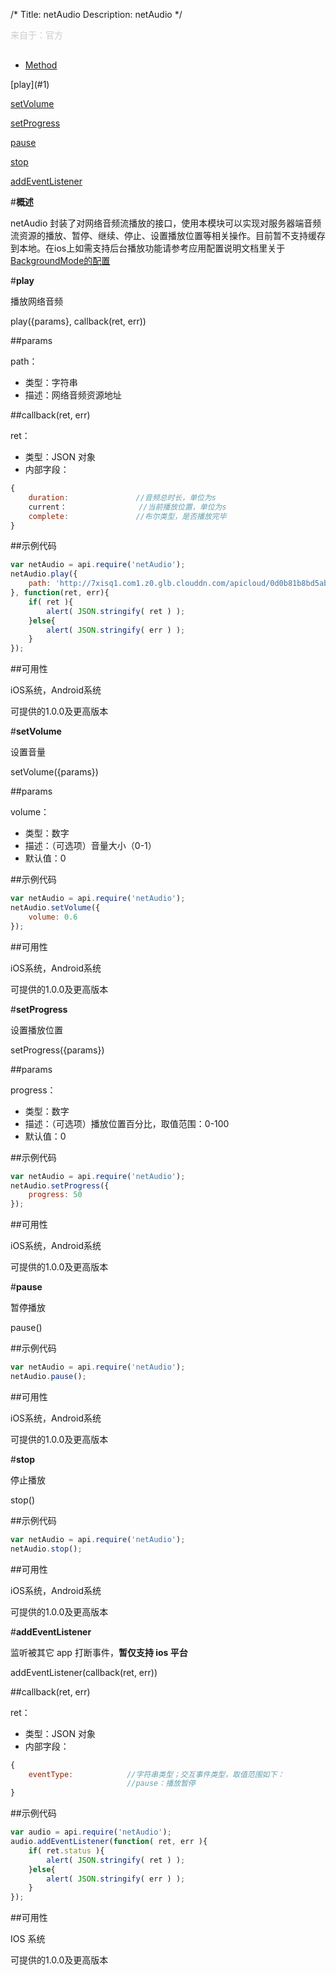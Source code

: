 /*
Title: netAudio
Description: netAudio
*/

<p style="color: #ccc; margin-bottom: 30px;">来自于：官方</p>

<ul id="tab" class="clearfix">
	<li class="active"><a href="#method-content">Method</a></li>
</ul>
<div id="method-content">

<div class="outline">
[play](#1)

[setVolume](#2)

[setProgress](#3)

[pause](#4)

[stop](#5)

[addEventListener](#6)
</div>

#**概述**

netAudio 封装了对网络音频流播放的接口，使用本模块可以实现对服务器端音频流资源的播放、暂停、继续、停止、设置播放位置等相关操作。目前暂不支持缓存到本地。在ios上如需支持后台播放功能请参考应用配置说明文档里关于[BackgroundMode的配置](http://docs.apicloud.com/APICloud/技术专题/app-config-manual)

#**play**<div id="1"></div>

播放网络音频

play({params}, callback(ret, err))

##params

path：

- 类型：字符串
- 描述：网络音频资源地址

##callback(ret, err)

ret：

- 类型：JSON 对象
- 内部字段：

```js
{
	duration:            	//音频总时长，单位为s
	current：			  	//当前播放位置，单位为s
	complete:			 	//布尔类型，是否播放完毕
}
```

##示例代码

```js
var netAudio = api.require('netAudio');
netAudio.play({
	path: 'http://7xisq1.com1.z0.glb.clouddn.com/apicloud/0d0b81b8bd5ab81bda9ca54267eb9b98.mp3'
}, function(ret, err){		
	if( ret ){
		alert( JSON.stringify( ret ) );
	}else{
		alert( JSON.stringify( err ) );
	}
});
```

##可用性

iOS系统，Android系统

可提供的1.0.0及更高版本



#**setVolume**<div id="2"></div>

设置音量

setVolume({params})

##params

volume：

- 类型：数字
- 描述：（可选项）音量大小（0-1）
- 默认值：0

##示例代码

```js
var netAudio = api.require('netAudio');
netAudio.setVolume({
	volume: 0.6
});
```

##可用性

iOS系统，Android系统

可提供的1.0.0及更高版本



#**setProgress**<div id="3"></div>

设置播放位置

setProgress({params})

##params

progress：

- 类型：数字
- 描述：（可选项）播放位置百分比，取值范围：0-100
- 默认值：0

##示例代码

```js
var netAudio = api.require('netAudio');
netAudio.setProgress({
	progress: 50
});
```

##可用性

iOS系统，Android系统

可提供的1.0.0及更高版本



#**pause**<div id="4"></div>

暂停播放

pause()

##示例代码

```js
var netAudio = api.require('netAudio');
netAudio.pause();
```

##可用性

iOS系统，Android系统

可提供的1.0.0及更高版本



#**stop**<div id="5"></div>

停止播放

stop()

##示例代码

```js
var netAudio = api.require('netAudio');
netAudio.stop();
```

##可用性

iOS系统，Android系统

可提供的1.0.0及更高版本

#**addEventListener**<div id="6"></div>

监听被其它 app 打断事件，**暂仅支持 ios 平台**

addEventListener(callback(ret, err))

##callback(ret, err)

ret：

- 类型：JSON 对象
- 内部字段：

```js
{
	eventType:            //字符串类型；交互事件类型，取值范围如下：
	                      //pause：播放暂停
}
```

##示例代码

```js
var audio = api.require('netAudio');
audio.addEventListener(function( ret, err ){		
    if( ret.status ){
        alert( JSON.stringify( ret ) );
    }else{
        alert( JSON.stringify( err ) );
    }
});
```

##可用性

IOS 系统

可提供的1.0.0及更高版本
